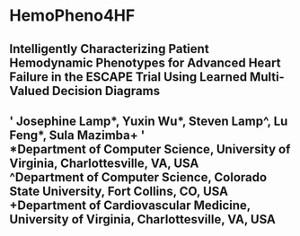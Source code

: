 # HemoPheno4HF  

## Intelligently Characterizing Patient Hemodynamic Phenotypes for Advanced Heart Failure in the ESCAPE Trial Using Learned Multi-Valued Decision Diagrams

' Josephine Lamp*, Yuxin Wu*, Steven Lamp^, Lu Feng*, Sula Mazimba+ '  
*Department of Computer Science, University of Virginia, Charlottesville, VA, USA  
^Department of Computer Science, Colorado State University, Fort Collins, CO, USA  
+Department of Cardiovascular Medicine, University of Virginia, Charlottesville, VA, USA  
-------


